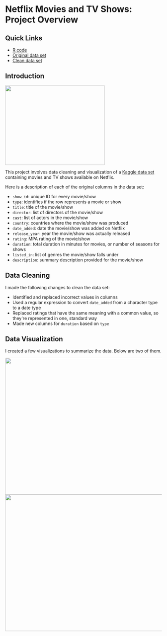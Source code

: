 # Netflix Movies and TV Shows: Project Overview

## Quick Links
* [R code](https://github.com/melissawebbfl/Netflix/blob/main/netflix_code.Rmd)
* [Original data set](https://github.com/melissawebbfl/Netflix/blob/main/netflix_titles.csv)
* [Clean data set](https://github.com/melissawebbfl/Netflix/blob/main/netflix_titles_clean.csv)

## Introduction
<img src="https://cdn.pixabay.com/photo/2020/06/24/11/51/laptop-5335884_1280.jpg" width="320" height="256">  

This project involves data cleaning and visualization of a [Kaggle data set](https://www.kaggle.com/shivamb/netflix-shows) containing movies and TV shows available on Netflix.  

Here is a description of each of the original columns in the data set:

* `show_id`: unique ID for every movie/show
* `type`: identifies if the row represents a movie or show
* `title`: title of the movie/show
* `director`: list of directors of the movie/show
* `cast`: list of actors in the movie/show
* `country`: countries where the movie/show was produced
* `date_added`: date the movie/show was added on Netflix
* `release_year`: year the movie/show was actually released
* `rating`: MPA rating of the movie/show
* `duration`: total duration in minutes for movies, or number of seasons for shows
* `listed_in`: list of genres the movie/show falls under
* `description`: summary description provided for the movie/show

## Data Cleaning
I made the following changes to clean the data set:
* Identified and replaced incorrect values in columns
* Used a regular expression to convert `date_added` from a character type to a date type
* Replaced ratings that have the same meaning with a common value, so they're represented in one, standard way
* Made new columns for `duration` based on `type`


## Data Visualization
I created a few visualizations to summarize the data. Below are two of them.  

<img src="https://github.com/melissawebbfl/Netflix/blob/aae9756cb05e4360c70f00f4a19824c740379a87/top_10_countries.png" width="600" height="440">
<img src="https://github.com/melissawebbfl/Netflix/blob/aae9756cb05e4360c70f00f4a19824c740379a87/added_by_year.png" width="600" height="440">
